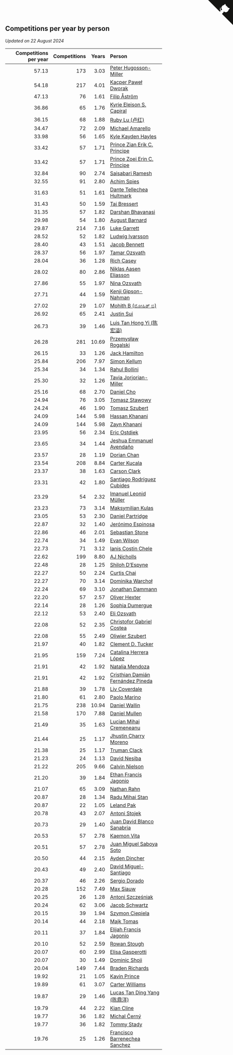 ## Competitions per year by person

*Updated on 22 August 2024*

| Competitions per year | Competitions | Years | Person |
| ---: | ---: | ---: | :--- |
| 57.13 | 173 | 3.03 | [Peter Hugosson-Miller](https://www.worldcubeassociation.org/persons/2021HUGO01) |
| 54.18 | 217 | 4.01 | [Kacper Paweł Dworak](https://www.worldcubeassociation.org/persons/2020DWOR01) |
| 47.13 | 76 | 1.61 | [Filip Åström](https://www.worldcubeassociation.org/persons/2023ASTR01) |
| 36.86 | 65 | 1.76 | [Kyrie Eleison S. Capiral](https://www.worldcubeassociation.org/persons/2022CAPI02) |
| 36.15 | 68 | 1.88 | [Ruby Lu (卢红)](https://www.worldcubeassociation.org/persons/2022LURU01) |
| 34.47 | 72 | 2.09 | [Michael Amarello](https://www.worldcubeassociation.org/persons/2022AMAR09) |
| 33.98 | 56 | 1.65 | [Kyle Kayden Hayles](https://www.worldcubeassociation.org/persons/2022HAYL02) |
| 33.42 | 57 | 1.71 | [Prince Zian Erik C. Principe](https://www.worldcubeassociation.org/persons/2022PRIN08) |
| 33.42 | 57 | 1.71 | [Prince Zoei Erin C. Principe](https://www.worldcubeassociation.org/persons/2022PRIN09) |
| 32.84 | 90 | 2.74 | [Saisabari Ramesh](https://www.worldcubeassociation.org/persons/2021RAME01) |
| 32.55 | 91 | 2.80 | [Achim Spies](https://www.worldcubeassociation.org/persons/2021SPIE01) |
| 31.63 | 51 | 1.61 | [Dante Tellechea Hultmark](https://www.worldcubeassociation.org/persons/2023HULT01) |
| 31.43 | 50 | 1.59 | [Taj Bressert](https://www.worldcubeassociation.org/persons/2023BRES01) |
| 31.35 | 57 | 1.82 | [Darshan Bhavanasi](https://www.worldcubeassociation.org/persons/2022BHAV01) |
| 29.98 | 54 | 1.80 | [August Barnard](https://www.worldcubeassociation.org/persons/2022BARN21) |
| 29.87 | 214 | 7.16 | [Luke Garrett](https://www.worldcubeassociation.org/persons/2017GARR05) |
| 28.52 | 52 | 1.82 | [Ludwig Ivarsson](https://www.worldcubeassociation.org/persons/2022IVAR01) |
| 28.40 | 43 | 1.51 | [Jacob Bennett](https://www.worldcubeassociation.org/persons/2023BENN04) |
| 28.37 | 56 | 1.97 | [Tamar Ozsvath](https://www.worldcubeassociation.org/persons/2022OZSV04) |
| 28.04 | 36 | 1.28 | [Rich Casey](https://www.worldcubeassociation.org/persons/2023CASE06) |
| 28.02 | 80 | 2.86 | [Niklas Aasen Eliasson](https://www.worldcubeassociation.org/persons/2021ELIA01) |
| 27.86 | 55 | 1.97 | [Nina Ozsvath](https://www.worldcubeassociation.org/persons/2022OZSV03) |
| 27.71 | 44 | 1.59 | [Kenji Gipson-Nahman](https://www.worldcubeassociation.org/persons/2023GIPS01) |
| 27.02 | 29 | 1.07 | [Mohith B (ಮೋಹಿತ್ ಬಿ)](https://www.worldcubeassociation.org/persons/2023BMOH01) |
| 26.92 | 65 | 2.41 | [Justin Sui](https://www.worldcubeassociation.org/persons/2022SUIJ01) |
| 26.73 | 39 | 1.46 | [Luis Tan Hong Yi (陈宏溢)](https://www.worldcubeassociation.org/persons/2023YILU01) |
| 26.28 | 281 | 10.69 | [Przemysław Rogalski](https://www.worldcubeassociation.org/persons/2013ROGA02) |
| 26.15 | 33 | 1.26 | [Jack Hamilton](https://www.worldcubeassociation.org/persons/2023HAMI08) |
| 25.84 | 206 | 7.97 | [Simon Kellum](https://www.worldcubeassociation.org/persons/2016KELL12) |
| 25.34 | 34 | 1.34 | [Rahul Bollini](https://www.worldcubeassociation.org/persons/2023BOLL01) |
| 25.30 | 32 | 1.26 | [Tavia Jorjorian-Miller](https://www.worldcubeassociation.org/persons/2023JORJ01) |
| 25.16 | 68 | 2.70 | [Daniel Cho](https://www.worldcubeassociation.org/persons/2021CHOD01) |
| 24.94 | 76 | 3.05 | [Tomasz Stawowy](https://www.worldcubeassociation.org/persons/2021STAW01) |
| 24.24 | 46 | 1.90 | [Tomasz Szubert](https://www.worldcubeassociation.org/persons/2022SZUB02) |
| 24.09 | 144 | 5.98 | [Hassan Khanani](https://www.worldcubeassociation.org/persons/2018KHAN26) |
| 24.09 | 144 | 5.98 | [Zayn Khanani](https://www.worldcubeassociation.org/persons/2018KHAN28) |
| 23.95 | 56 | 2.34 | [Eric Ostdiek](https://www.worldcubeassociation.org/persons/2022OSTD01) |
| 23.65 | 34 | 1.44 | [Jeshua Emmanuel Avendaño](https://www.worldcubeassociation.org/persons/2023AVEN01) |
| 23.57 | 28 | 1.19 | [Dorian Chan](https://www.worldcubeassociation.org/persons/2023DORI01) |
| 23.54 | 208 | 8.84 | [Carter Kucala](https://www.worldcubeassociation.org/persons/2015KUCA01) |
| 23.37 | 38 | 1.63 | [Carson Clark](https://www.worldcubeassociation.org/persons/2023CLAR02) |
| 23.31 | 42 | 1.80 | [Santiago Rodríguez Cubides](https://www.worldcubeassociation.org/persons/2022CUBI01) |
| 23.29 | 54 | 2.32 | [Imanuel Leonid Müller](https://www.worldcubeassociation.org/persons/2022MULL02) |
| 23.23 | 73 | 3.14 | [Maksymilian Kulas](https://www.worldcubeassociation.org/persons/2021KULA02) |
| 23.05 | 53 | 2.30 | [Daniel Partridge](https://www.worldcubeassociation.org/persons/2022PART02) |
| 22.87 | 32 | 1.40 | [Jerónimo Espinosa](https://www.worldcubeassociation.org/persons/2023ESPI07) |
| 22.86 | 46 | 2.01 | [Sebastian Stone](https://www.worldcubeassociation.org/persons/2022STON09) |
| 22.74 | 34 | 1.49 | [Evan Wilson](https://www.worldcubeassociation.org/persons/2023WILS11) |
| 22.73 | 71 | 3.12 | [Ianis Costin Chele](https://www.worldcubeassociation.org/persons/2021CHEL01) |
| 22.62 | 199 | 8.80 | [AJ Nicholls](https://www.worldcubeassociation.org/persons/2015NICH04) |
| 22.48 | 28 | 1.25 | [Shiloh D’Espyne](https://www.worldcubeassociation.org/persons/2023DESP01) |
| 22.27 | 50 | 2.24 | [Curtis Chai](https://www.worldcubeassociation.org/persons/2022CHAI02) |
| 22.27 | 70 | 3.14 | [Dominika Warchoł](https://www.worldcubeassociation.org/persons/2021WARC01) |
| 22.24 | 69 | 3.10 | [Jonathan Dammann](https://www.worldcubeassociation.org/persons/2021DAMM01) |
| 22.20 | 57 | 2.57 | [Oliver Hexter](https://www.worldcubeassociation.org/persons/2022HEXT01) |
| 22.14 | 28 | 1.26 | [Sophia Dumergue](https://www.worldcubeassociation.org/persons/2023DUME02) |
| 22.12 | 53 | 2.40 | [Eli Ozsvath](https://www.worldcubeassociation.org/persons/2022OZSV01) |
| 22.08 | 52 | 2.35 | [Christofor Gabriel Costea](https://www.worldcubeassociation.org/persons/2022COST03) |
| 22.08 | 55 | 2.49 | [Oliwier Szubert](https://www.worldcubeassociation.org/persons/2022SZUB01) |
| 21.97 | 40 | 1.82 | [Clement D. Tucker](https://www.worldcubeassociation.org/persons/2022TUCK09) |
| 21.95 | 159 | 7.24 | [Catalina Herrera López](https://www.worldcubeassociation.org/persons/2017LOPE31) |
| 21.91 | 42 | 1.92 | [Natalia Mendoza](https://www.worldcubeassociation.org/persons/2022MEND24) |
| 21.91 | 42 | 1.92 | [Cristhian Damián Fernández Pineda](https://www.worldcubeassociation.org/persons/2022PINE05) |
| 21.88 | 39 | 1.78 | [Liv Coverdale](https://www.worldcubeassociation.org/persons/2022COVE02) |
| 21.80 | 61 | 2.80 | [Paolo Marino](https://www.worldcubeassociation.org/persons/2021MARI04) |
| 21.75 | 238 | 10.94 | [Daniel Wallin](https://www.worldcubeassociation.org/persons/2013WALL03) |
| 21.58 | 170 | 7.88 | [Daniel Mullen](https://www.worldcubeassociation.org/persons/2016MULL04) |
| 21.49 | 35 | 1.63 | [Lucian Mihai Cremeneanu](https://www.worldcubeassociation.org/persons/2023CREM01) |
| 21.44 | 25 | 1.17 | [Jhustin Charry Moreno](https://www.worldcubeassociation.org/persons/2023MORE20) |
| 21.38 | 25 | 1.17 | [Truman Clack](https://www.worldcubeassociation.org/persons/2023CLAC02) |
| 21.23 | 24 | 1.13 | [David Nesiba](https://www.worldcubeassociation.org/persons/2023NESI01) |
| 21.22 | 205 | 9.66 | [Calvin Nielson](https://www.worldcubeassociation.org/persons/2014NIEL03) |
| 21.20 | 39 | 1.84 | [Ethan Francis Jagonio](https://www.worldcubeassociation.org/persons/2022JAGO03) |
| 21.07 | 65 | 3.09 | [Nathan Rahn](https://www.worldcubeassociation.org/persons/2021RAHN01) |
| 20.87 | 28 | 1.34 | [Radu Mihai Stan](https://www.worldcubeassociation.org/persons/2023STAN09) |
| 20.87 | 22 | 1.05 | [Leland Pak](https://www.worldcubeassociation.org/persons/2023PAKL02) |
| 20.78 | 43 | 2.07 | [Antoni Stojek](https://www.worldcubeassociation.org/persons/2022STOJ03) |
| 20.73 | 29 | 1.40 | [Juan David Blanco Sanabria](https://www.worldcubeassociation.org/persons/2023SANA04) |
| 20.53 | 57 | 2.78 | [Kaemon Vita](https://www.worldcubeassociation.org/persons/2021VITA01) |
| 20.51 | 57 | 2.78 | [Juan Miguel Saboya Soto](https://www.worldcubeassociation.org/persons/2021SOTO01) |
| 20.50 | 44 | 2.15 | [Ayden Dincher](https://www.worldcubeassociation.org/persons/2022DINC01) |
| 20.43 | 49 | 2.40 | [David Miguel-Santiago](https://www.worldcubeassociation.org/persons/2022MIGU02) |
| 20.37 | 46 | 2.26 | [Sergio Dorado](https://www.worldcubeassociation.org/persons/2022CORR05) |
| 20.28 | 152 | 7.49 | [Max Siauw](https://www.worldcubeassociation.org/persons/2017SIAU02) |
| 20.25 | 26 | 1.28 | [Antoni Szcześniak](https://www.worldcubeassociation.org/persons/2023SZCZ04) |
| 20.24 | 62 | 3.06 | [Jacob Schwartz](https://www.worldcubeassociation.org/persons/2021SCHW01) |
| 20.15 | 39 | 1.94 | [Szymon Ciepiela](https://www.worldcubeassociation.org/persons/2022CIEP01) |
| 20.14 | 44 | 2.18 | [Majk Tomas](https://www.worldcubeassociation.org/persons/2022TOMA05) |
| 20.11 | 37 | 1.84 | [Elijah Francis Jagonio](https://www.worldcubeassociation.org/persons/2022JAGO02) |
| 20.10 | 52 | 2.59 | [Rowan Stough](https://www.worldcubeassociation.org/persons/2022STOU01) |
| 20.07 | 60 | 2.99 | [Elisa Gasperotti](https://www.worldcubeassociation.org/persons/2021GASP01) |
| 20.07 | 30 | 1.49 | [Dominic Shoji](https://www.worldcubeassociation.org/persons/2023SHOJ01) |
| 20.04 | 149 | 7.44 | [Braden Richards](https://www.worldcubeassociation.org/persons/2017RICH02) |
| 19.92 | 21 | 1.05 | [Kavin Prince](https://www.worldcubeassociation.org/persons/2023PRIN02) |
| 19.89 | 61 | 3.07 | [Carter Williams](https://www.worldcubeassociation.org/persons/2021WILL06) |
| 19.87 | 29 | 1.46 | [Lucas Tan Ding Yang (陈鼎洋)](https://www.worldcubeassociation.org/persons/2023YANG10) |
| 19.79 | 44 | 2.22 | [Kian Cline](https://www.worldcubeassociation.org/persons/2022CLIN01) |
| 19.77 | 36 | 1.82 | [Michal Černý](https://www.worldcubeassociation.org/persons/2022CERN03) |
| 19.77 | 36 | 1.82 | [Tommy Stady](https://www.worldcubeassociation.org/persons/2022STAD01) |
| 19.76 | 25 | 1.26 | [Francisco Barrenechea Sanchez](https://www.worldcubeassociation.org/persons/2023SANC31) |


<a href="https://github.com/jonatanklosko/wca_statistics" class="github-corner" aria-label="View source on Github"><svg width="80" height="80" viewBox="0 0 250 250" style="fill:#151513; color:#fff; position: absolute; top: 0; border: 0; right: 0;" aria-hidden="true"><path d="M0,0 L115,115 L130,115 L142,142 L250,250 L250,0 Z"></path><path d="M128.3,109.0 C113.8,99.7 119.0,89.6 119.0,89.6 C122.0,82.7 120.5,78.6 120.5,78.6 C119.2,72.0 123.4,76.3 123.4,76.3 C127.3,80.9 125.5,87.3 125.5,87.3 C122.9,97.6 130.6,101.9 134.4,103.2" fill="currentColor" style="transform-origin: 130px 106px;" class="octo-arm"></path><path d="M115.0,115.0 C114.9,115.1 118.7,116.5 119.8,115.4 L133.7,101.6 C136.9,99.2 139.9,98.4 142.2,98.6 C133.8,88.0 127.5,74.4 143.8,58.0 C148.5,53.4 154.0,51.2 159.7,51.0 C160.3,49.4 163.2,43.6 171.4,40.1 C171.4,40.1 176.1,42.5 178.8,56.2 C183.1,58.6 187.2,61.8 190.9,65.4 C194.5,69.0 197.7,73.2 200.1,77.6 C213.8,80.2 216.3,84.9 216.3,84.9 C212.7,93.1 206.9,96.0 205.4,96.6 C205.1,102.4 203.0,107.8 198.3,112.5 C181.9,128.9 168.3,122.5 157.7,114.1 C157.9,116.9 156.7,120.9 152.7,124.9 L141.0,136.5 C139.8,137.7 141.6,141.9 141.8,141.8 Z" fill="currentColor" class="octo-body"></path></svg></a><style>.github-corner:hover .octo-arm{animation:octocat-wave 560ms ease-in-out}@keyframes octocat-wave{0%,100%{transform:rotate(0)}20%,60%{transform:rotate(-25deg)}40%,80%{transform:rotate(10deg)}}@media (max-width:500px){.github-corner:hover .octo-arm{animation:none}.github-corner .octo-arm{animation:octocat-wave 560ms ease-in-out}}</style>

